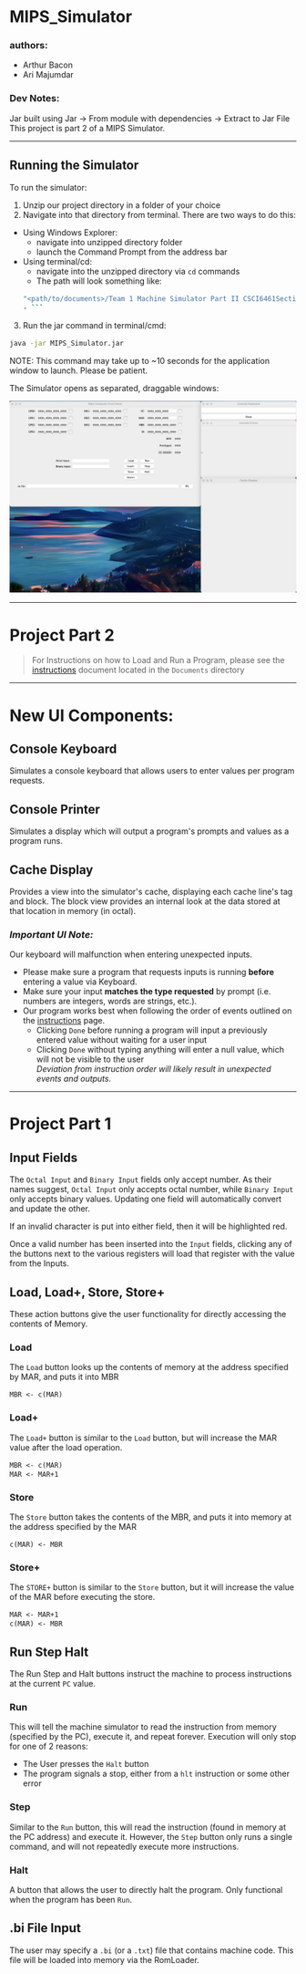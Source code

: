 # MIPS_Simulator

### authors:
- Arthur Bacon
- Ari Majumdar

### Dev Notes:
Jar built using Jar -> From module with dependencies -> Extract to Jar File
This project is part 2 of a MIPS Simulator.

---

## Running the Simulator

To run the simulator:

1. Unzip our project directory in a folder of your choice
2. Navigate into that directory from terminal. There are two ways to do this: 
- Using Windows Explorer: 
  - navigate into unzipped directory folder 
  - launch the Command Prompt from the address bar
- Using terminal/cd: 
  - navigate into the unzipped directory via `cd` commands
  - The path will look something like: 
  ```bash
  "<path/to/documents>/Team 1 Machine Simulator Part II CSCI6461Section12Spring2024March32024/"
  - ```  
3. Run the jar command in terminal/cmd:

```bash
java -jar MIPS_Simulator.jar
```

NOTE: This command may take up to ~10 seconds for the application window to launch.
Please be patient.


The Simulator opens as separated, draggable windows:

![image info](Screenshots/ProjectView_Default.png)

---

# Project Part 2

> For Instructions on how to Load and Run a Program, 
> please see the [instructions](INSTRUCTIONS.md) document
> located in the `Documents` directory

---

# New UI Components:
## Console Keyboard
Simulates a console keyboard that allows users to enter values per program requests.

## Console Printer
Simulates a display which will output a program's prompts and values as a program runs. 

## Cache Display
Provides a view into the simulator's cache, displaying each cache line's tag and block.
The block view provides an internal look at the data stored at that location in memory (in octal).

### *Important UI Note:* 
Our keyboard will malfunction when entering unexpected inputs.
- Please make sure a program that requests inputs is running **before** entering a value via Keyboard.
- Make sure your input **matches the type requested** by prompt (i.e. numbers are integers, words are strings, etc.).
- Our program works best when following the order of events outlined on the [instructions](INSTRUCTIONS.md) page.
  + Clicking `Done` before running a program will input a previously entered value without waiting for a user input
  + Clicking `Done` without typing anything will enter a null value, which will not be visible to the user
    <br> <i>Deviation from instruction order will likely result in unexpected events and outputs.</i>



---
# Project Part 1

## Input Fields

The `Octal Input` and `Binary Input` fields only accept number.
As their names suggest, `Octal Input` only accepts octal number, while `Binary Input` only accepts binary values.
Updating one field will automatically convert and update the other.

If an invalid character is put into either field, then it will be highlighted red.

Once a valid number has been inserted into the `Input` fields, clicking any of the buttons next to the various registers
will load that register with the value from the Inputs.

## Load, Load+, Store, Store+

These action buttons give the user functionality for directly accessing the contents of Memory.

### Load

The `Load` button looks up the contents of memory at the address specified by MAR, and puts it into MBR

```
MBR <- c(MAR)
```

### Load+

The `Load+` button is similar to the `Load` button, but will increase the MAR value after the load operation.

```
MBR <- c(MAR)
MAR <- MAR+1
```

### Store

The `Store` button takes the contents of the MBR, and puts it into memory at the address specified by the MAR

```
c(MAR) <- MBR
```

### Store+

The `STORE+` button is similar to the `Store` button, but it will increase the value of the MAR before executing the
store.

```
MAR <- MAR+1
c(MAR) <- MBR
```

## Run Step Halt

The Run Step and Halt buttons instruct the machine to process instructions at the current `PC` value.

### Run

This will tell the machine simulator to read the instruction from memory (specified by the PC), execute it, and repeat
forever. Execution will only stop for one of 2 reasons:

- The User presses the `Halt` button
- The program signals a stop, either from a `hlt` instruction or some other error

### Step

Similar to the `Run` button, this will read the instruction (found in memory at the PC address) and execute it. However,
the `Step` button only runs a single command, and will not repeatedly execute more instructions.

### Halt

A button that allows the user to directly halt the program. Only functional when the program has
been `Run`.

## .bi File Input

The user may specify a `.bi` (or a `.txt`) file that contains machine code. This file will be loaded into memory via the
RomLoader.
